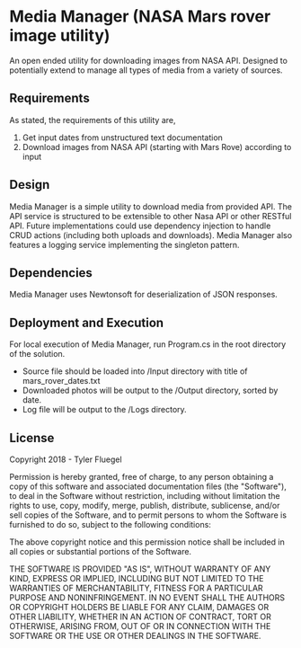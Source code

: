 # Media Manager (NASA Mars rover image utility)
An open ended utility for downloading images from NASA API. Designed to potentially extend to manage all types of media from a variety of sources.

## Requirements
As stated, the requirements of this utility are,

1. Get input dates from unstructured text documentation
2. Download images from NASA API (starting with Mars Rove) according to input

## Design
Media Manager is a simple utility to download media from provided API. The API service is structured to be extensible to other Nasa API or other RESTful API. Future implementations could use dependency injection to handle CRUD actions (including both uploads and downloads). Media Manager also features a logging service implementing the singleton pattern.

## Dependencies
Media Manager uses Newtonsoft for deserialization of JSON responses.

## Deployment and Execution
For local execution of Media Manager, run Program.cs in the root directory of the solution.

* Source file should be loaded into /Input directory with title of mars_rover_dates.txt
* Downloaded photos will be output to the /Output directory, sorted by date.
* Log file will be output to the /Logs directory.

## License
Copyright 2018 - Tyler Fluegel

Permission is hereby granted, free of charge, to any person obtaining a copy of this software and associated documentation files (the "Software"), to deal in the Software without restriction, including without limitation the rights to use, copy, modify, merge, publish, distribute, sublicense, and/or sell copies of the Software, and to permit persons to whom the Software is furnished to do so, subject to the following conditions:

The above copyright notice and this permission notice shall be included in all copies or substantial portions of the Software.

THE SOFTWARE IS PROVIDED "AS IS", WITHOUT WARRANTY OF ANY KIND, EXPRESS OR IMPLIED, INCLUDING BUT NOT LIMITED TO THE WARRANTIES OF MERCHANTABILITY, FITNESS FOR A PARTICULAR PURPOSE AND NONINFRINGEMENT. IN NO EVENT SHALL THE AUTHORS OR COPYRIGHT HOLDERS BE LIABLE FOR ANY CLAIM, DAMAGES OR OTHER LIABILITY, WHETHER IN AN ACTION OF CONTRACT, TORT OR OTHERWISE, ARISING FROM, OUT OF OR IN CONNECTION WITH THE SOFTWARE OR THE USE OR OTHER DEALINGS IN THE SOFTWARE.
